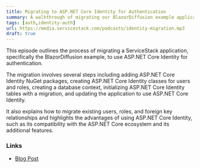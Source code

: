 ```yaml
---
title: Migrating to ASP.NET Core Identity for Authentication 
summary: A walkthrough of migrating our BlazorDiffusion example application over to ASP.NET Core Identity for authentication
tags: [auth,identity-auth]
url: https://media.servicestack.com/podcasts/identity-migration.mp3
draft: true
---
```


This episode outlines the process of migrating a ServiceStack application, specifically the 
BlazorDiffusion example, to use ASP.NET Core Identity for authentication. 

The migration involves several steps including adding ASP.NET Core Identity NuGet packages, 
creating ASP.NET Core Identity classes for users and roles, creating a database context, 
initializing ASP.NET Core Identity tables with a migration, and updating the application to use 
ASP.NET Core Identity. 

It also explains how to migrate existing users, roles, and foreign key relationships and 
highlights the advantages of using ASP.NET Core Identity, such as its compatibility with 
the ASP.NET Core ecosystem and its additional features.

### Links

 - [Blog Post](/posts/identity-migration)
